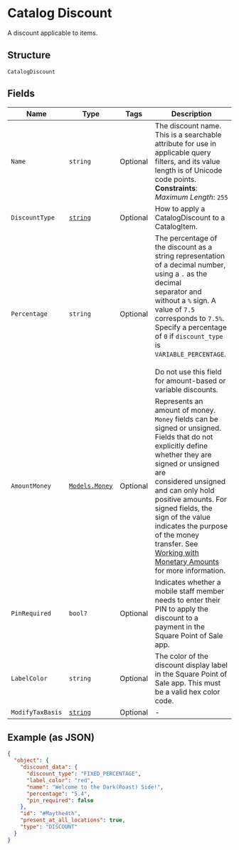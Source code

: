 
# Catalog Discount

A discount applicable to items.

## Structure

`CatalogDiscount`

## Fields

| Name | Type | Tags | Description |
|  --- | --- | --- | --- |
| `Name` | `string` | Optional | The discount name. This is a searchable attribute for use in applicable query filters, and its value length is of Unicode code points.<br>**Constraints**: *Maximum Length*: `255` |
| `DiscountType` | [`string`](/doc/models/catalog-discount-type.md) | Optional | How to apply a CatalogDiscount to a CatalogItem. |
| `Percentage` | `string` | Optional | The percentage of the discount as a string representation of a decimal number, using a `.` as the decimal<br>separator and without a `%` sign. A value of `7.5` corresponds to `7.5%`. Specify a percentage of `0` if `discount_type`<br>is `VARIABLE_PERCENTAGE`.<br><br>Do not use this field for amount-based or variable discounts. |
| `AmountMoney` | [`Models.Money`](/doc/models/money.md) | Optional | Represents an amount of money. `Money` fields can be signed or unsigned.<br>Fields that do not explicitly define whether they are signed or unsigned are<br>considered unsigned and can only hold positive amounts. For signed fields, the<br>sign of the value indicates the purpose of the money transfer. See<br>[Working with Monetary Amounts](https://developer.squareup.com/docs/build-basics/working-with-monetary-amounts)<br>for more information. |
| `PinRequired` | `bool?` | Optional | Indicates whether a mobile staff member needs to enter their PIN to apply the<br>discount to a payment in the Square Point of Sale app. |
| `LabelColor` | `string` | Optional | The color of the discount display label in the Square Point of Sale app. This must be a valid hex color code. |
| `ModifyTaxBasis` | [`string`](/doc/models/catalog-discount-modify-tax-basis.md) | Optional | - |

## Example (as JSON)

```json
{
  "object": {
    "discount_data": {
      "discount_type": "FIXED_PERCENTAGE",
      "label_color": "red",
      "name": "Welcome to the Dark(Roast) Side!",
      "percentage": "5.4",
      "pin_required": false
    },
    "id": "#Maythe4th",
    "present_at_all_locations": true,
    "type": "DISCOUNT"
  }
}
```

